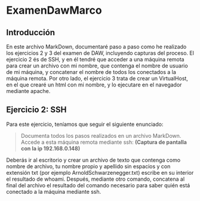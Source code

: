 # ExamenDawMarco
## Introducción
En este archivo MarkDown, documentaré paso a paso como he realizado los ejercicios 2 y 3 del examen de DAW, incluyendo capturas del proceso. El ejercicio 2 és de SSH, y en él tendré que acceder a una máquina remota para crear un archivo con mi nombre, que contenga el nombre de usuario de mi máquina, y concatenar el nombre de todos los conectados a la máquina remota. Por otro lado, el ejercicio 3 trata de crear un VirtualHost, en el que crearé un html con mi nombre, y lo ejecutare en el navegador mediante apache.

## Ejercicio 2: SSH
Para este ejercicio, teníamos que seguir el siguiente enunciado:
>Documenta todos los pasos realizados en un archivo MarkDown. Accede a esta máquina remota mediante ssh: **(Captura de pantalla con la ip 192.168.0.148)**

Deberás ir al escritorio y crear un archivo de texto que contenga como nombre de archivo, tu nombre propio y apellido sin espacios y con extensión txt (por ejemplo ArnoldSchwarzenegger.txt) escribe en su interior el resultado de whoami.
Después, mediante otro comando, concatena al final del archivo el resultado del comando necesario para saber quién está conectado a la máquina mediante ssh.
